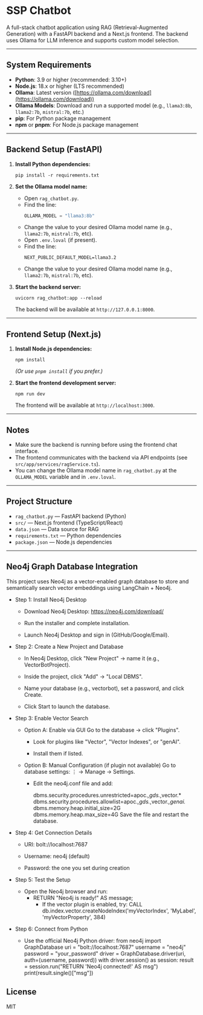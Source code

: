 # SSP Chatbot

A full-stack chatbot application using RAG (Retrieval-Augmented Generation) with a FastAPI backend and a Next.js frontend. The backend uses Ollama for LLM inference and supports custom model selection.

---

## System Requirements

- **Python**: 3.9 or higher (recommended: 3.10+)
- **Node.js**: 18.x or higher (LTS recommended)
- **Ollama**: Latest version ([https://ollama.com/download](https://ollama.com/download))
- **Ollama Models**: Download and run a supported model (e.g., `llama3:8b`, `llama2:7b`, `mistral:7b`, etc.)
- **pip**: For Python package management
- **npm** or **pnpm**: For Node.js package management

---

## Backend Setup (FastAPI)

1. **Install Python dependencies:**
   ```pwsh
   pip install -r requirements.txt
   ```

2. **Set the Ollama model name:**
   - Open `rag_chatbot.py`.
   - Find the line:
     ```python
     OLLAMA_MODEL = "llama3:8b"
     ```
   - Change the value to your desired Ollama model name (e.g., `llama2:7b`, `mistral:7b`, etc).
   - Open `.env.loval` (if present).
   - Find the line:
     ```env
     NEXT_PUBLIC_DEFAULT_MODEL=llama3.2
     ```
   - Change the value to your desired Ollama model name (e.g., `llama2:7b`, `mistral:7b`, etc).

3. **Start the backend server:**
   ```pwsh
   uvicorn rag_chatbot:app --reload
   ```
   The backend will be available at `http://127.0.0.1:8000`.

---

## Frontend Setup (Next.js)

1. **Install Node.js dependencies:**
   ```pwsh
   npm install
   ```
   *(Or use `pnpm install` if you prefer.)*

2. **Start the frontend development server:**
   ```pwsh
   npm run dev
   ```
   The frontend will be available at `http://localhost:3000`.

---

## Notes
- Make sure the backend is running before using the frontend chat interface.
- The frontend communicates with the backend via API endpoints (see `src/app/services/ragService.ts`).
- You can change the Ollama model name in `rag_chatbot.py` at the `OLLAMA_MODEL` variable and in `.env.loval`.

---

## Project Structure
- `rag_chatbot.py` — FastAPI backend (Python)
- `src/` — Next.js frontend (TypeScript/React)
- `data.json` — Data source for RAG
- `requirements.txt` — Python dependencies
- `package.json` — Node.js dependencies

---

## Neo4j Graph Database Integration
This project uses Neo4j as a vector-enabled graph database to store and semantically search vector embeddings using LangChain + Neo4j.

- Step 1: Install Neo4j Desktop
   - Download Neo4j Desktop: https://neo4j.com/download/

   - Run the installer and complete installation.

   - Launch Neo4j Desktop and sign in (GitHub/Google/Email).

- Step 2: Create a New Project and Database
   - In Neo4j Desktop, click "New Project" → name it (e.g., VectorBotProject).

   - Inside the project, click "Add" → "Local DBMS".

   - Name your database (e.g., vectorbot), set a password, and click Create.

   - Click Start to launch the database.

- Step 3: Enable Vector Search
   - Option A: Enable via GUI
     Go to the database → click "Plugins".

     - Look for plugins like "Vector", "Vector Indexes", or "genAI".

     - Install them if listed.

   - Option B: Manual Configuration (if plugin not available)
     Go to database settings: ⋮ → Manage → Settings.

     - Edit the neo4j.conf file and add:

       dbms.security.procedures.unrestricted=apoc.*,gds.*,vector.*
       dbms.security.procedures.allowlist=apoc.*,gds.*,vector.*,genai.*
       dbms.memory.heap.initial_size=2G
       dbms.memory.heap.max_size=4G
       Save the file and restart the database.

- Step 4: Get Connection Details
   - URI: bolt://localhost:7687

   - Username: neo4j (default)

   - Password: the one you set during creation

- Step 5: Test the Setup
   - Open the Neo4j browser and run:
      - RETURN "Neo4j is ready!" AS message;
        - If the vector plugin is enabled, try:
          CALL db.index.vector.createNodeIndex('myVectorIndex', 'MyLabel', 'myVectorProperty', 384)
- Step 6: Connect from Python
   - Use the official Neo4j Python driver:
       from neo4j import GraphDatabase
       uri = "bolt://localhost:7687"
       username = "neo4j"
       password = "your_password"
       driver = GraphDatabase.driver(uri, auth=(username, password))
       with driver.session() as session:
           result = session.run("RETURN 'Neo4j connected!' AS msg")
           print(result.single()["msg"])


## License
MIT

